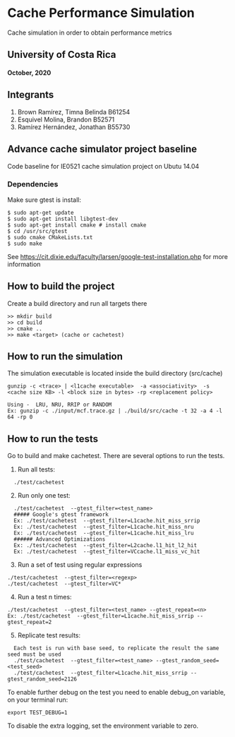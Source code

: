 # Cache Performance Simulation
 Cache simulation in order to obtain performance metrics

## University of Costa Rica
#### October, 2020


## Integrants
1. Brown Ramírez, Timna Belinda  B61254
2. Esquivel Molina, Brandon B52571
3. Ramírez Hernández, Jonathan B55730


## Advance cache simulator project baseline

Code baseline for IE0521 cache simulation project on Ubutu 14.04 

### Dependencies
Make sure gtest is install:
```
$ sudo apt-get update
$ sudo apt-get install libgtest-dev
$ sudo apt-get install cmake # install cmake
$ cd /usr/src/gtest
$ sudo cmake CMakeLists.txt
$ sudo make
```
See https://cit.dixie.edu/faculty/larsen/google-test-installation.php for more information

## How to build the project
Create a build directory and run all targets there
```
>> mkdir build
>> cd build
>> cmake ..
>> make <target> (cache or cachetest)
```
## How to run the simulation
The simulation executable is located inside the build directory (src/cache)

```
gunzip -c <trace> | <l1cache executable>  -a <associativity>  -s <cache size KB> -l <block size in bytes> -rp <replacement policy>

Using -  LRU, NRU, RRIP or RANDOM
Ex: gunzip -c ./input/mcf.trace.gz | ./build/src/cache -t 32 -a 4 -l 64 -rp 0
```

## How to run the tests
Go to build and make cachetest. There are several options to run the tests.

1. Run all tests:
```
  ./test/cachetest
```
2. Run only one test:
```
  ./test/cachetest  --gtest_filter=<test_name>
  ##### Google's gtest framework
  Ex: ./test/cachetest  --gtest_filter=L1cache.hit_miss_srrip
  Ex: ./test/cachetest  --gtest_filter=L1cache.hit_miss_nru
  Ex: ./test/cachetest  --gtest_filter=L1cache.hit_miss_lru
  ###### Advanced Optimizations
  Ex: ./test/cachetest  --gtest_filter=L2cache.l1_hit_l2_hit
  Ex: ./test/cachetest  --gtest_filter=VCcache.l1_miss_vc_hit
```
3. Run a set of test using regular expressions
```
./test/cachetest  --gtest_filter=<regexp>
./test/cachetest  --gtest_filter=VC*
```
4. Run a test n times:
```
./test/cachetest  --gtest_filter=<test_name> --gtest_repeat=<n>
Ex: ./test/cachetest  --gtest_filter=L1cache.hit_miss_srrip --gtest_repeat=2
```
5. Replicate test results:
```
  Each test is run with base seed, to replicate the result the same seed must be used
  ./test/cachetest  --gtest_filter=<test_name> --gtest_random_seed=<test_seed>
  ./test/cachetest  --gtest_filter=L1cache.hit_miss_srrip --gtest_random_seed=2126
```  
To enable further debug on the test you need to enable debug_on variable, on your terminal
run:
```
export TEST_DEBUG=1
```
To disable the extra logging, set the  environment variable to zero.



